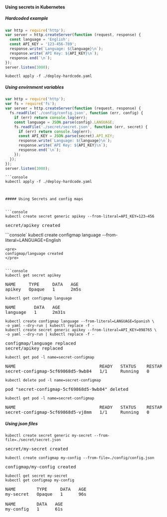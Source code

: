 #### Using secrets in Kubernetes



##### Hardcoded example

```js
var http = require('http');
var server = http.createServer(function (request, response) {
  const language = 'English';
  const API_KEY = '123-456-789';
  response.write(`Language: ${language}\n`);
  response.write(`API Key: ${API_KEY}\n`);
  response.end(`\n`);
});
server.listen(3000);
```
```console
kubectl apply -f ./deploy-hardcode.yaml
```


##### Using envirnment variables
```js
var http = require('http');
var fs = require('fs');
var server = http.createServer(function (request, response) {
  fs.readFile('./config/config.json', function (err, config) {
    if (err) return console.log(err);
    const language = JSON.parse(config).LANGUAGE;
    fs.readFile('./secret/secret.json', function (err, secret) {
      if (err) return console.log(err);
      const API_KEY = JSON.parse(secret).API_KEY;
      response.write(`Language: ${language}\n`);
      response.write(`API Key: ${API_KEY}\n`);
      response.end(`\n`);
    });
  });
});
server.listen(3000);

```

```console
```console
kubectl apply -f ./deploy-hardcode.yaml
```
```


##### Using Secrets and config maps


```console
kubectl create secret generic apikey --from-literal=API_KEY=123–456
```
<pre>
secret/apikey created
</pre>


```console`
kubectl create configmap language --from-literal=LANGUAGE=English
```
<pre>
configmap/language created
</pre>


```console
kubectl get secret apikey
```

<pre>
NAME     TYPE     DATA   AGE
apikey   Opaque   1      2m5s
</pre>

```console
kubectl get configmap language
```
<pre>
NAME       DATA   AGE
language   1      2m31s
</pre>



```console
kubectl create configmap language --from-literal=LANGUAGE=Spanish \
-o yaml --dry-run | kubectl replace -f -
kubectl create secret generic apikey --from-literal=API_KEY=098765 \
-o yaml --dry-run | kubectl replace -f -
```
<pre>
configmap/language replaced
secret/apikey replaced
</pre>

```console
kubectl get pod -l name=secret-configmap
```
<pre>
NAME                                READY   STATUS    RESTARTS   AGE
secret-configmap-5cf69868d5-9wb84   1/1     Running   0          7m15s
</pre>

```
kubectl delete pod -l name=secret-configmap
```

<pre>
pod "secret-configmap-5cf69868d5-9wb84" deleted
</pre>


```console
kubectl get pod -l name=secret-configmap
```
<pre>
NAME                                READY   STATUS    RESTARTS   AGE
secret-configmap-5cf69868d5-vj8mm   1/1     Running   0          59s
</pre>

##### Using json files

```console
kubectl create secret generic my-secret --from-file=./secret/secret.json
```

<pre>
secret/my-secret created
</pre>

```console
kubectl create configmap my-config --from-file=./config/config.json
```

<pre>
configmap/my-config created
</pre>

```console
kubectl get secret my-secret
kubectl get configmap my-config
```
<pre>
NAME        TYPE     DATA   AGE
my-secret   Opaque   1      96s

NAME        DATA   AGE
my-config   1      61s

</pre>
